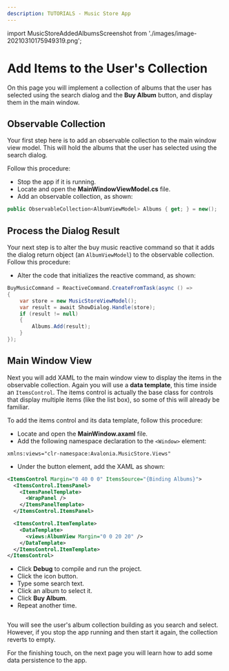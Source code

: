 ```yaml
---
description: TUTORIALS - Music Store App
---
```


import MusicStoreAddedAlbumsScreenshot from './images/image-20210310175949319.png';

# Add Items to the User's Collection

On this page you will implement a collection of albums that the user has selected using the search dialog and the **Buy Album** button, and display them in the main window.

## Observable Collection

Your first step here is to add an observable collection to the main window view model. This will hold the albums that the user has selected using the search dialog.

Follow this procedure:

- Stop the app if it is running.
- Locate and open the **MainWindowViewModel.cs** file.
- Add an observable collection, as shown:

```csharp
public ObservableCollection<AlbumViewModel> Albums { get; } = new();
```

## Process the Dialog Result

Your next step is to alter the buy music reactive command so that it adds the dialog return object (an `AlbumViewModel`) to the observable collection. Follow this procedure:

- Alter the code that initializes the reactive command, as shown:

```csharp
BuyMusicCommand = ReactiveCommand.CreateFromTask(async () =>
{
    var store = new MusicStoreViewModel();
    var result = await ShowDialog.Handle(store);
    if (result != null)
    {
        Albums.Add(result);
    }
});
```

## Main Window View

Next you will add XAML to the main window view to display the items in the observable collection. Again you will use a **data template**, this time inside an `ItemsControl`. The items control is actually  the base class for controls that display multiple items (like the list box), so some of this will already be familiar.&#x20;

To add the items control and its data template, follow this procedure:

- Locate and open the **MainWindow.axaml** file.
- Add the following namespace declaration to the `<Window>` element:

```
xmlns:views="clr-namespace:Avalonia.MusicStore.Views"
```

- Under the button element, add the XAML as shown:

```xml
<ItemsControl Margin="0 40 0 0" ItemsSource="{Binding Albums}">
  <ItemsControl.ItemsPanel>
    <ItemsPanelTemplate>
      <WrapPanel />
    </ItemsPanelTemplate>
  </ItemsControl.ItemsPanel>

  <ItemsControl.ItemTemplate>
    <DataTemplate>
      <views:AlbumView Margin="0 0 20 20" />
    </DataTemplate>
  </ItemsControl.ItemTemplate>
</ItemsControl>
```

- Click **Debug** to compile and run the project.
- Click the icon button.
- Type some search text.
- Click an album to select it.
- Click **Buy Album**.
- Repeat another time.

<p><img className="image-medium-zoom" src={MusicStoreAddedAlbumsScreenshot} alt="" /></p>

You will see the user's album collection building as you search and select. However, if you stop the app running and then start it again, the collection reverts to empty.&#x20;

For the finishing touch, on the next page you will learn how to add some data persistence to the app.

